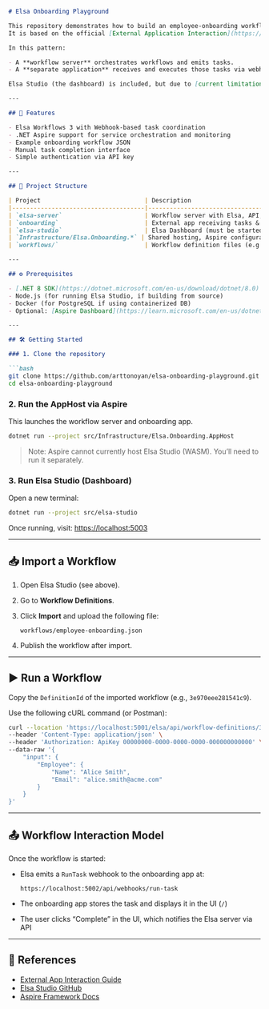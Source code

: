 ﻿````markdown
# Elsa Onboarding Playground

This repository demonstrates how to build an employee‑onboarding workflow using [Elsa Workflows 3](https://elsaworkflows.io) and .NET Aspire.  
It is based on the official [External Application Interaction](https://docs.elsaworkflows.io/guides/external-application-interaction) guide from Elsa.

In this pattern:

- A **workflow server** orchestrates workflows and emits tasks.
- A **separate application** receives and executes those tasks via webhooks.

Elsa Studio (the dashboard) is included, but due to [current limitations](https://github.com/elsa-workflows/elsa-core/issues/8287) in .NET Aspire's handling of WebAssembly apps, it must be run manually.

---

## 🚀 Features

- Elsa Workflows 3 with Webhook-based task coordination
- .NET Aspire support for service orchestration and monitoring
- Example onboarding workflow JSON
- Manual task completion interface
- Simple authentication via API key

---

## 🧾 Project Structure

| Project                             | Description                                      |
|-------------------------------------|--------------------------------------------------|
| `elsa-server`                       | Workflow server with Elsa, API, DB, webhook sink |
| `onboarding`                        | External app receiving tasks & reporting progress |
| `elsa-studio`                       | Elsa Dashboard (must be started manually)        |
| `Infrastructure/Elsa.Onboarding.*` | Shared hosting, Aspire configuration             |
| `workflows/`                        | Workflow definition files (e.g., onboarding)     |

---

## ⚙️ Prerequisites

- [.NET 8 SDK](https://dotnet.microsoft.com/en-us/download/dotnet/8.0)
- Node.js (for running Elsa Studio, if building from source)
- Docker (for PostgreSQL if using containerized DB)
- Optional: [Aspire Dashboard](https://learn.microsoft.com/en-us/dotnet/aspire/overview)

---

## 🛠️ Getting Started

### 1. Clone the repository

```bash
git clone https://github.com/arttonoyan/elsa-onboarding-playground.git
cd elsa-onboarding-playground
````

### 2. Run the AppHost via Aspire

This launches the workflow server and onboarding app.

```bash
dotnet run --project src/Infrastructure/Elsa.Onboarding.AppHost
```

> Note: Aspire cannot currently host Elsa Studio (WASM). You’ll need to run it separately.

### 3. Run Elsa Studio (Dashboard)

Open a new terminal:

```bash
dotnet run --project src/elsa-studio
```

Once running, visit:
[https://localhost:5003](https://localhost:5003)

---

## 📥 Import a Workflow

1. Open Elsa Studio (see above).

2. Go to **Workflow Definitions**.

3. Click **Import** and upload the following file:

   ```
   workflows/employee-onboarding.json
   ```

4. Publish the workflow after import.

---

## ▶️ Run a Workflow

Copy the `DefinitionId` of the imported workflow (e.g., `3e970eee281541c9`).

Use the following cURL command (or Postman):

```bash
curl --location 'https://localhost:5001/elsa/api/workflow-definitions/3e970eee281541c9/execute' \
--header 'Content-Type: application/json' \
--header 'Authorization: ApiKey 00000000-0000-0000-0000-000000000000' \
--data-raw '{
    "input": {
        "Employee": {
            "Name": "Alice Smith",
            "Email": "alice.smith@acme.com"
        }
    }
}'
```

---

## 📤 Workflow Interaction Model

Once the workflow is started:

* Elsa emits a `RunTask` webhook to the onboarding app at:

  ```
  https://localhost:5002/api/webhooks/run-task
  ```
* The onboarding app stores the task and displays it in the UI (`/`)
* The user clicks “Complete” in the UI, which notifies the Elsa server via API

---

## 🧠 References

* [External App Interaction Guide](https://docs.elsaworkflows.io/guides/external-application-interaction)
* [Elsa Studio GitHub](https://github.com/elsa-workflows/elsa-studio)
* [Aspire Framework Docs](https://learn.microsoft.com/en-us/dotnet/aspire/overview)
